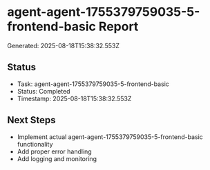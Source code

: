 # agent-agent-1755379759035-5-frontend-basic Report

Generated: 2025-08-18T15:38:32.553Z

## Status
- Task: agent-agent-1755379759035-5-frontend-basic
- Status: Completed
- Timestamp: 2025-08-18T15:38:32.553Z

## Next Steps
- Implement actual agent-agent-1755379759035-5-frontend-basic functionality
- Add proper error handling
- Add logging and monitoring

